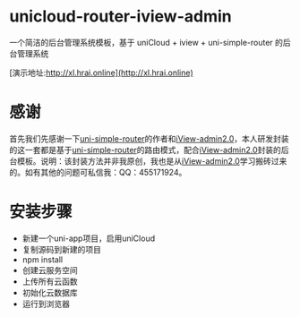 # unicloud-router-iview-admin
一个简洁的后台管理系统模板，基于 uniCloud + iview + uni-simple-router 的后台管理系统

[演示地址:http://xl.hrai.online](http://xl.hrai.online)

# 感谢

首先我们先感谢一下[uni-simple-router](http://hhyang.cn/)的作者和[iView-admin2.0](https://lison16.github.io/iview-admin-doc/#/)，本人研发封装的这一套都是基于[uni-simple-router](http://hhyang.cn/)的路由模式，配合[iView-admin2.0](https://lison16.github.io/iview-admin-doc/#/)封装的后台模板。说明：该封装方法并非我原创，我也是从[iView-admin2.0](https://lison16.github.io/iview-admin-doc/#/)学习搬砖过来的。如有其他的问题可私信我：QQ：455171924。

# 安装步骤
* 新建一个uni-app项目，启用uniCloud
* 复制源码到新建的项目
* npm install
* 创建云服务空间
* 上传所有云函数
* 初始化云数据库
* 运行到浏览器
